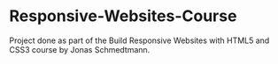 # Responsive-Websites-Course
Project done as part of the Build Responsive Websites with HTML5 and CSS3 course by Jonas Schmedtmann.
